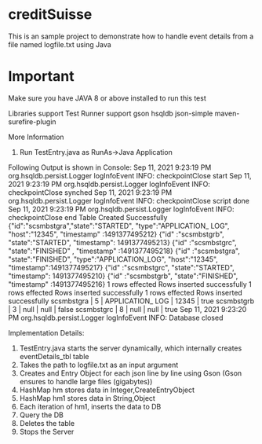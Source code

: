 # creditSuisse
This is an sample project to demonstrate how to handle event details from a file named logfile.txt using Java

# Important
Make sure you have JAVA 8 or above installed to run this test


Libraries support
Test Runner support
gson
hsqldb
json-simple
maven-surefire-plugin

More Information
1. Run TestEntry.java as RunAs->Java Application

Following Output is shown in Console:
Sep 11, 2021 9:23:19 PM org.hsqldb.persist.Logger logInfoEvent
INFO: checkpointClose start
Sep 11, 2021 9:23:19 PM org.hsqldb.persist.Logger logInfoEvent
INFO: checkpointClose synched
Sep 11, 2021 9:23:19 PM org.hsqldb.persist.Logger logInfoEvent
INFO: checkpointClose script done
Sep 11, 2021 9:23:19 PM org.hsqldb.persist.Logger logInfoEvent
INFO: checkpointClose end
Table Created Successfully
{"id":"scsmbstgra","state":"STARTED", "type":"APPLICATION_ LOG", "host":"12345", "timestamp" :1491377495212}
{"id" :"scsmbstgrb",  "state":"STARTED", "timestamp": 1491377495213}
{"id" :"scsmbstgrc", "state":"FINISHED" , "timestamp" :1491377495218}
{"id" :"scsmbstgra", "state":"FINISHED", "type":"APPLICATION_LOG", "host":"12345", "timestamp":1491377495217}
{"id" :"scsmbstgrc", "state":"STARTED", "timestamp": 1491377495210}
{"id" :"scsmbstgrb", "state":"FINISHED", "timestamp" :1491377495216}
1 rows effected
Rows inserted successfully
1 rows effected
Rows inserted successfully
1 rows effected
Rows inserted successfully
scsmbstgra | 5 | APPLICATION_ LOG | 12345 | true
scsmbstgrb | 3 | null | null | false
scsmbstgrc | 8 | null | null | true
Sep 11, 2021 9:23:20 PM org.hsqldb.persist.Logger logInfoEvent
INFO: Database closed


Implementation Details:
1. TestEntry.java starts the server dynamically, which internally creates eventDetails_tbl table
2. Takes the path to logfile.txt as an input argument
3. Creates and Entry Object for each json line by line using Gson (Gson ensures to handle large files (gigabytes))
4. HashMap hm stores data in Integer,CreateEntryObject
5. HashMap hm1 stores data in String,Object
6. Each iteration of hm1, inserts the data to DB
7. Query the DB
8. Deletes the table
9. Stops the Server
